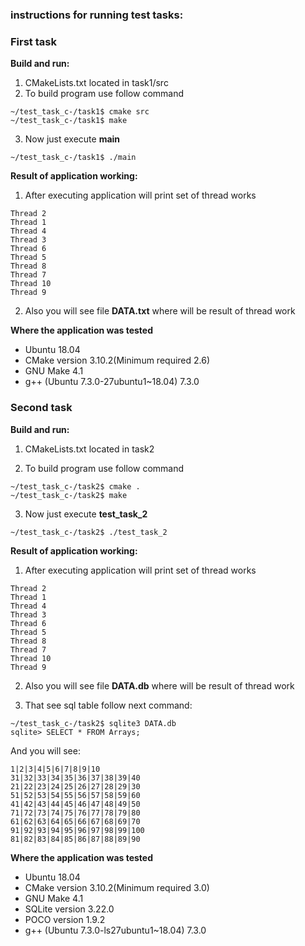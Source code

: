 ### instructions for running test tasks:


### First task
**Build and run:**
1. CMakeLists.txt located in task1/src
2. To build program use follow command
```
~/test_task_c-/task1$ cmake src
~/test_task_c-/task1$ make
```
3. Now just execute **main**
```
~/test_task_c-/task1$ ./main 
```

**Result of application working:**
1. After executing application will print set of thread works
```
Thread 2
Thread 1
Thread 4
Thread 3
Thread 6
Thread 5
Thread 8
Thread 7
Thread 10
Thread 9
```
2. Also you will see file **DATA.txt** where will be result of thread work

**Where the application was tested**
+ Ubuntu 18.04
+ CMake version 3.10.2(Minimum required 2.6)
+ GNU Make 4.1
+ g++ (Ubuntu 7.3.0-27ubuntu1~18.04) 7.3.0

### Second task
**Build and run:**
1. CMakeLists.txt located in task2

2. To build program use follow command
```
~/test_task_c-/task2$ cmake .
~/test_task_c-/task2$ make
```
3. Now just execute **test_task_2**
```
~/test_task_c-/task2$ ./test_task_2  
```

**Result of application working:**
1. After executing application will print set of thread works
```
Thread 2
Thread 1
Thread 4
Thread 3
Thread 6
Thread 5
Thread 8
Thread 7
Thread 10
Thread 9
```
2. Also you will see file **DATA.db** where will be result of thread work

3. That see sql table follow next command:
```
~/test_task_c-/task2$ sqlite3 DATA.db 
sqlite> SELECT * FROM Arrays;
```
And you will see:
```
1|2|3|4|5|6|7|8|9|10
31|32|33|34|35|36|37|38|39|40
21|22|23|24|25|26|27|28|29|30
51|52|53|54|55|56|57|58|59|60
41|42|43|44|45|46|47|48|49|50
71|72|73|74|75|76|77|78|79|80
61|62|63|64|65|66|67|68|69|70
91|92|93|94|95|96|97|98|99|100
81|82|83|84|85|86|87|88|89|90
```

**Where the application was tested**
+ Ubuntu 18.04
+ CMake version 3.10.2(Minimum required 3.0)
+ GNU Make 4.1
+ SQLite version 3.22.0
+ POCO version 1.9.2
+ g++ (Ubuntu 7.3.0-ls27ubuntu1~18.04) 7.3.0
